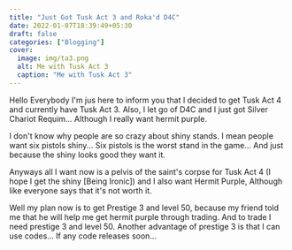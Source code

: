 ```yaml
---
title: "Just Got Tusk Act 3 and Roka'd D4C"
date: 2022-01-07T18:39:49+05:30
draft: false
categories: ["Blogging"]
cover:
  image: img/ta3.png
  alt: Me with Tusk Act 3
  caption: "Me with Tusk Act 3"
---
```


Hello Everybody I'm jus here to inform you that I decided to get Tusk Act 4 and currently have Tusk Act 3. Also, I let go of D4C and I just got Silver Chariot Requim... Although I really want hermit purple.

I don't know why people are so crazy about shiny stands. I mean people want six pistols shiny... Six pistols is the worst stand in the game... And just because the shiny looks good they want it.

Anyways all I want now is a pelvis of the saint's corpse for Tusk Act 4 (I hope I get the shiny [Being Ironic]) and I also want Hermit Purple, Although like everyone says that it's not worth it.

Well my plan now is to get Prestige 3 and level 50, because my friend told me that he will help me get hermit purple through trading. And to trade I need prestige 3 and level 50. Another advantage of prestige 3 is that I can use codes... If any code releases soon...
